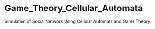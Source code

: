 # Game_Theory_Cellular_Automata
Simulation of Social Network Using Cellular Automata and Game Theory
